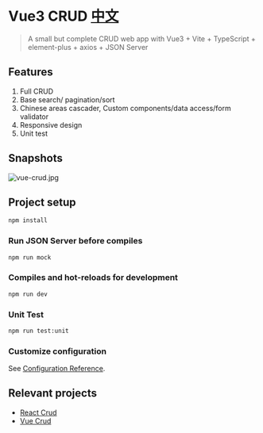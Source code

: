 # Vue3 CRUD [中文](https://github.com/51fe/vue3-crud/blob/master/README_zh.md)

> A small but complete CRUD web app with Vue3 + Vite + TypeScript + element-plus + axios + JSON Server

## Features

1. Full CRUD
2. Base search/ pagination/sort
3. Chinese areas cascader, Custom components/data access/form validator
4. Responsive design
5. Unit test

## Snapshots

![vue-crud.jpg](https://51fe.site/uploads/2208/vue-crud.jpg)

## Project setup

```bash
npm install
```

### Run JSON Server before compiles

```bash
npm run mock
```

### Compiles and hot-reloads for development

```bash
npm run dev
```

### Unit Test

```bash
npm run test:unit
```

### Customize configuration

See [Configuration Reference](https://cli.vuejs.org/config/).

## Relevant projects

- [React Crud](https://github.com/51fe/react-crud)
- [Vue Crud](https://github.com/51fe/vue-crud)
